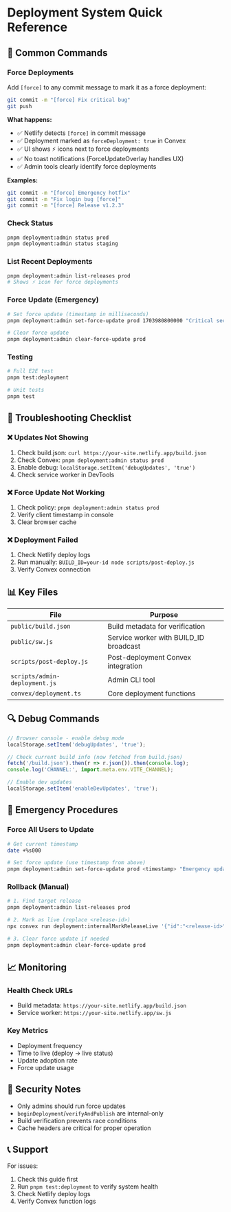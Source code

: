 # Deployment System Quick Reference

## 🚀 Common Commands

### Force Deployments

Add `[force]` to any commit message to mark it as a force deployment:

```bash
git commit -m "[force] Fix critical bug"
git push
```

**What happens:**

- ✅ Netlify detects `[force]` in commit message
- ✅ Deployment marked as `forceDeployment: true` in Convex
- ✅ UI shows ⚡ icons next to force deployments
- ✅ No toast notifications (ForceUpdateOverlay handles UX)
- ✅ Admin tools clearly identify force deployments

**Examples:**

```bash
git commit -m "[force] Emergency hotfix"
git commit -m "Fix login bug [force]"
git commit -m "[force] Release v1.2.3"
```

### Check Status

```bash
pnpm deployment:admin status prod
pnpm deployment:admin status staging
```

### List Recent Deployments

```bash
pnpm deployment:admin list-releases prod
# Shows ⚡ icon for force deployments
```

### Force Update (Emergency)

```bash
# Set force update (timestamp in milliseconds)
pnpm deployment:admin set-force-update prod 1703980800000 "Critical security update"

# Clear force update
pnpm deployment:admin clear-force-update prod
```

### Testing

```bash
# Full E2E test
pnpm test:deployment

# Unit tests
pnpm test
```

## 🔧 Troubleshooting Checklist

### ❌ Updates Not Showing

1. Check build.json: `curl https://your-site.netlify.app/build.json`
2. Check Convex: `pnpm deployment:admin status prod`
3. Enable debug: `localStorage.setItem('debugUpdates', 'true')`
4. Check service worker in DevTools

### ❌ Force Update Not Working

1. Check policy: `pnpm deployment:admin status prod`
2. Verify client timestamp in console
3. Clear browser cache

### ❌ Deployment Failed

1. Check Netlify deploy logs
2. Run manually: `BUILD_ID=your-id node scripts/post-deploy.js`
3. Verify Convex connection

## 📊 Key Files

| File | Purpose |
|------|---------|
| `public/build.json` | Build metadata for verification |
| `public/sw.js` | Service worker with BUILD_ID broadcast |
| `scripts/post-deploy.js` | Post-deployment Convex integration |
| `scripts/admin-deployment.js` | Admin CLI tool |
| `convex/deployment.ts` | Core deployment functions |

## 🔍 Debug Commands

```javascript
// Browser console - enable debug mode
localStorage.setItem('debugUpdates', 'true');

// Check current build info (now fetched from build.json)
fetch('/build.json').then(r => r.json()).then(console.log);
console.log('CHANNEL:', import.meta.env.VITE_CHANNEL);

// Enable dev updates
localStorage.setItem('enableDevUpdates', 'true');
```

## 🚨 Emergency Procedures

### Force All Users to Update

```bash
# Get current timestamp
date +%s000

# Set force update (use timestamp from above)
pnpm deployment:admin set-force-update prod <timestamp> "Emergency update required"
```

### Rollback (Manual)

```bash
# 1. Find target release
pnpm deployment:admin list-releases prod

# 2. Mark as live (replace <release-id>)
npx convex run deployment:internalMarkReleaseLive '{"id":"<release-id>"}'

# 3. Clear force update if needed
pnpm deployment:admin clear-force-update prod
```

## 📈 Monitoring

### Health Check URLs

- Build metadata: `https://your-site.netlify.app/build.json`
- Service worker: `https://your-site.netlify.app/sw.js`

### Key Metrics

- Deployment frequency
- Time to live (deploy → live status)
- Update adoption rate
- Force update usage

## 🔐 Security Notes

- Only admins should run force updates
- `beginDeployment`/`verifyAndPublish` are internal-only
- Build verification prevents race conditions
- Cache headers are critical for proper operation

## 📞 Support

For issues:

1. Check this guide first
2. Run `pnpm test:deployment` to verify system health
3. Check Netlify deploy logs
4. Verify Convex function logs
